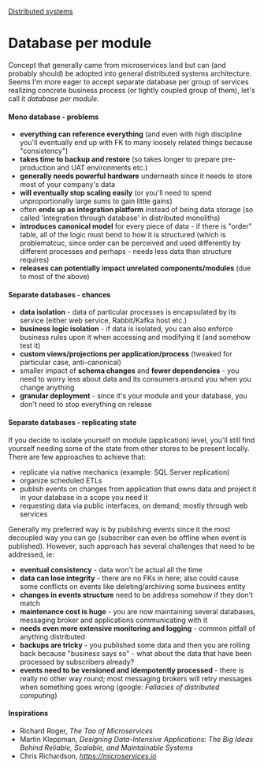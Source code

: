 [Distributed systems](/architecture/distributed-systems)
# Database per module

Concept that generally came from microservices land but can (and probably should) be adopted into general distributed systems architecture. Seems I'm more eager to accept separate database per group of services realizing concrete business process (or tightly coupled group of them), let's call it *database per module*.

#### Mono database - problems
- **everything can reference everything** (and even with high discipline you'll eventually end up with FK to many loosely related things because "consistency")
- **takes time to backup and restore** (so takes longer to prepare pre-production and UAT environments etc.)
- **generally needs powerful hardware** underneath since it needs to store most of your company's data
- **will eventually stop scaling easily** (or you'll need to spend unproportionally large sums to gain little gains)
- often **ends up as integration platform** instead of being data storage (so called 'integration through database' in distributed monoliths)
- **introduces canonical model** for every piece of data - if there is "order" table, all of the logic must bend to how it is structured (which is problematcuc, since order can be perceived and used differently by different processes and perhaps - needs less data than structure requires)
- **releases can potentially impact unrelated components/modules** (due to most of the above)

#### Separate databases - chances
- **data isolation** - data of particular processes is encapsulated by its service (either web service, Rabbit/Kafka host etc.)
- **business logic isolation** - if data is isolated, you can also enforce business rules upon it when accessing and modifying it (and somehow test it)
- **custom views/projections per application/process** (tweaked for particular case, anti-canonical)
- smaller impact of **schema changes** and **fewer dependencies** - you need to worry less about data and its consumers around you when you change anything
- **granular deployment** - since it's your module and your database, you don't need to stop everything on release

#### Separate databases - replicating state
If you decide to isolate yourself on module (application) level, you'll still find yourself needing some of the state from other stores to be present locally. There are few approaches to achieve that:
- replicate via native mechanics (example: SQL Server replication)
- organize scheduled ETLs
- publish events on changes from application that owns data and project it in your database in a scope you need it
- requesting data via public interfaces, on demand; mostly through web services

Generally my preferred way is by publishing events since it the most decoupled way you can go (subscriber can even be offline when event is published). However, such approach has several challenges that need to be addressed, ie: 
- **eventual consistency** - data won't be actual all the time
- **data can lose integrity** - there are no FKs in here; also could cause some conflicts on events like deleting/archiving some business entity
- **changes in events structure** need to be address somehow if they don't match
- **maintenance cost is huge** - you are now maintaining several databases, messaging broker and applications communicating with it
- **needs even more extensive monitoring and logging** - common pitfall of anything distributed
- **backups are tricky** - you published some data and then you are rolling back because "business says so" - what about the data that have been processed by subscribers already?
- **events need to be versioned and idempotently processed** - there is really no other way round; most messaging brokers will retry messages when something goes wrong (google: *Fallacies of distributed computing*)

#### Inspirations
* Richard Roger, *The Tao of Microservices*
* Martin Kleppman, *Designing Data-Intensive Applications: The Big Ideas Behind Reliable, Scalable, and Maintainable Systems*
* Chris Richardson, *https://microservices.io*